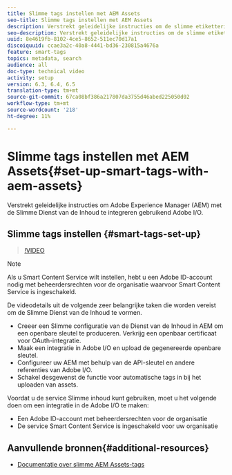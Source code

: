 ```yaml
---
title: Slimme tags instellen met AEM Assets
seo-title: Slimme tags instellen met AEM Assets
description: Verstrekt geleidelijke instructies om de slimme etiketteringsdienst voor AEM Assets te vormen.
seo-description: Verstrekt geleidelijke instructies om de slimme etiketteringsdienst voor AEM Assets te vormen.
uuid: 8e4619fb-8102-4ce5-8652-511ec70d17a1
discoiquuid: ccae3a2c-40a8-4441-bd36-230815a4676a
feature: smart-tags
topics: metadata, search
audience: all
doc-type: technical video
activity: setup
version: 6.3, 6.4, 6.5
translation-type: tm+mt
source-git-commit: 67ca08bf386a217807da3755d46abed225050d02
workflow-type: tm+mt
source-wordcount: '218'
ht-degree: 11%

---
```



# Slimme tags instellen met AEM Assets{#set-up-smart-tags-with-aem-assets}

Verstrekt geleidelijke instructies om Adobe Experience Manager (AEM) met de Slimme Dienst van de Inhoud te integreren gebruikend Adobe I/O.

## Slimme tags instellen {#smart-tags-set-up}

>[!VIDEO](https://video.tv.adobe.com/v/17023/?quality=12&learn=on)

>[!NOTE]
>
> Als u Smart Content Service wilt instellen, hebt u een Adobe ID-account nodig met beheerdersrechten voor de organisatie waarvoor Smart Content Service is ingeschakeld.

De videodetails uit de volgende zeer belangrijke taken die worden vereist om de Slimme Dienst van de Inhoud te vormen.

* Creeer een Slimme configuratie van de Dienst van de Inhoud in AEM om een openbare sleutel te produceren. Verkrijg een openbaar certificaat voor OAuth-integratie.
* Maak een integratie in Adobe I/O en upload de gegenereerde openbare sleutel.
* Configureer uw AEM met behulp van de API-sleutel en andere referenties van Adobe I/O.
* Schakel desgewenst de functie voor automatische tags in bij het uploaden van assets.

Voordat u de service Slimme inhoud kunt gebruiken, moet u het volgende doen om een integratie in de Adobe I/O te maken:

* Een Adobe ID-account met beheerdersrechten voor de organisatie
* De service Smart Content Service is ingeschakeld voor uw organisatie

## Aanvullende bronnen{#additional-resources}

* [Documentatie over slimme AEM Assets-tags](https://helpx.adobe.com/experience-manager/6-3/assets/using/touch-ui-smart-tags.html)
